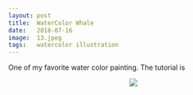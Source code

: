 ```yaml
---
layout: post
title:  WaterColor Whale 
date:   2018-07-16
image:  13.jpeg
tags:   watercolor illustration
---
```


One of my favorite water color painting. The tutorial is 





<div style="text-align:center" markdown="1">

![]({{site.baseurl}}/img/13.jpeg)<br>


</div>